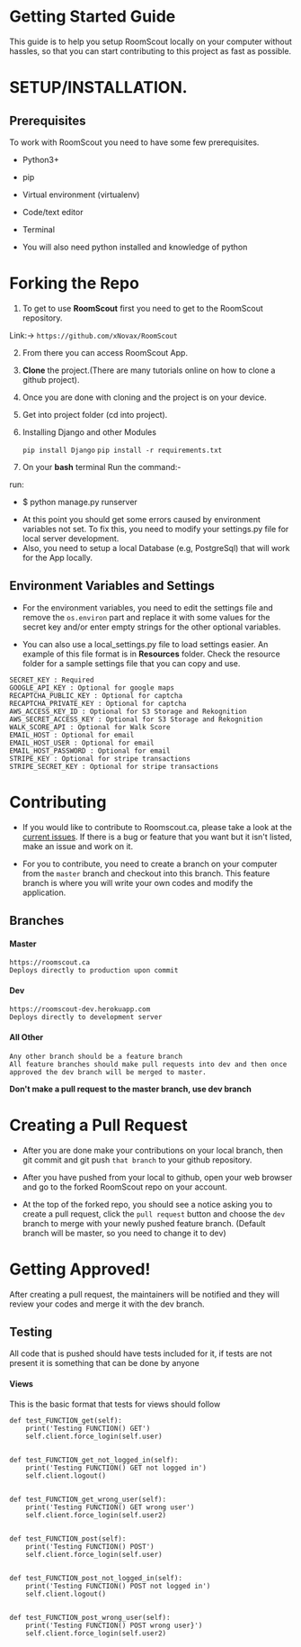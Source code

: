 # Getting Started Guide
This guide is to help you setup RoomScout locally on your computer without hassles, so that you can start contributing to this project as fast as possible. 

# **SETUP/INSTALLATION.**
## Prerequisites
To work with RoomScout you need to have some few prerequisites.

- Python3+

- pip

- Virtual environment (virtualenv)

- Code/text editor

- Terminal

- You will also need python installed and knowledge of python


# Forking the Repo 
1. To get to use **RoomScout** first you need to get to the RoomScout repository. 

Link:-> ```https://github.com/xNovax/RoomScout```

2. From there you can access RoomScout App.

3. **Clone** the project.(There are many tutorials online on how to clone a github project).

4. Once you are done with cloning and the project is on your device.

5. Get into project folder (cd into project).

6. Installing Django and other Modules

    `pip install Django`
    `pip install -r requirements.txt`

7. On your **bash** terminal Run the command:- 

run: 
* $ python manage.py runserver

- At this point you should get some errors caused by environment variables not set. To fix this, you need to modify your settings.py file for local server development. 
- Also, you need to setup a local Database (e.g, PostgreSql) that will work for the App locally.


## Environment Variables and Settings
- For the environment variables, you need to edit the settings file and remove the `os.environ` part and replace it with some values for the secret key and/or enter empty strings for the other optional variables. 

- You can also use a local_settings.py file to load settings easier.
An example of this file format is in __Resources__ folder. Check the resource folder for a sample settings file that you can copy and use. 

```
SECRET_KEY : Required
GOOGLE_API_KEY : Optional for google maps
RECAPTCHA_PUBLIC_KEY : Optional for captcha
RECAPTCHA_PRIVATE_KEY : Optional for captcha
AWS_ACCESS_KEY_ID : Optional for S3 Storage and Rekognition
AWS_SECRET_ACCESS_KEY : Optional for S3 Storage and Rekognition
WALK_SCORE_API : Optional for Walk Score
EMAIL_HOST : Optional for email
EMAIL_HOST_USER : Optional for email
EMAIL_HOST_PASSWORD : Optional for email
STRIPE_KEY : Optional for stripe transactions
STRIPE_SECRET_KEY : Optional for stripe transactions
```

# Contributing
- If you would like to contribute to Roomscout.ca, please take a look at the [current issues](https://github.com/xNovax/RoomScout/issues). If there is a bug or feature that you want but it isn't listed, make an issue and work on it.

- For you to contribute, you need to create a branch on your computer from the `master` branch and checkout into this branch. This feature branch is where you will write your own codes and modify the application. 


## Branches
#### Master
    https://roomscout.ca
    Deploys directly to production upon commit
#### Dev
    https://roomscout-dev.herokuapp.com
    Deploys directly to development server

#### All Other
    Any other branch should be a feature branch
    All feature branches should make pull requests into dev and then once approved the dev branch will be merged to master. 
**Don't make a pull request to the master branch, use dev branch**

# Creating a Pull Request 
- After you are done make your contributions on your local branch, then git commit and git push `that branch` to your github repository. 

- After you have pushed from your local to github, open your web browser and go to the forked RoomScout repo on your account. 

- At the top of the forked repo, you should see a notice asking you to create a pull request, click the `pull request` button and choose the `dev` branch to merge with your newly pushed feature branch. (Default branch will be master, so you need to change it to dev)

# Getting Approved!
After creating a pull request, the maintainers will be notified and they will review your codes and merge it with the dev branch. 

## Testing
All code that is pushed should have tests included for it, if tests are not present it is something that can be done by anyone


#### Views
This is the basic format that tests for views should follow

```
def test_FUNCTION_get(self):
	print('Testing FUNCTION() GET')
	self.client.force_login(self.user)


def test_FUNCTION_get_not_logged_in(self):
	print('Testing FUNCTION() GET not logged in')
	self.client.logout()


def test_FUNCTION_get_wrong_user(self):
	print('Testing FUNCTION() GET wrong user')
	self.client.force_login(self.user2)


def test_FUNCTION_post(self):
	print('Testing FUNCTION() POST')
	self.client.force_login(self.user)


def test_FUNCTION_post_not_logged_in(self):
	print('Testing FUNCTION() POST not logged in')
	self.client.logout()


def test_FUNCTION_post_wrong_user(self):
	print('Testing FUNCTION() POST wrong user}')
	self.client.force_login(self.user2)
```

